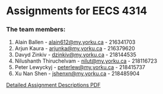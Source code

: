 # Assignments for EECS 4314

### The team members:
1. Alain Ballen - alain612@my.yorku.ca - 216341703
2. Arjun Kaura - arjunka@my.yorku.ca - 216379620
3. Davyd Zinkiv - dzinkiv@my.yorku.ca - 218144535
4. Nilushanth Thiruchelvam - nilut@my.yorku.ca - 218116723
5. Peter Lewyckyj - peterlew@my.yorku.ca - 218415737
6. Xu Nan Shen - jshenxn@my.yorku.ca - 218485904

[Detailed Assignment Descriptions PDF](/EECS4314_Assignments_Description.pdf)

